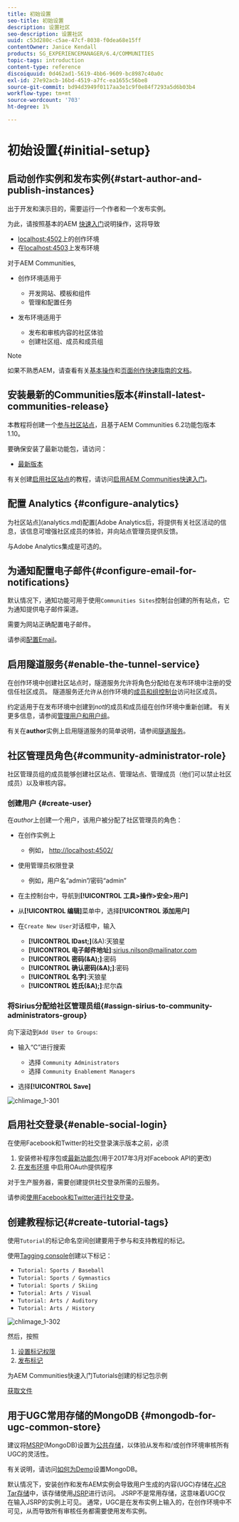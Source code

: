 ```yaml
---
title: 初始设置
seo-title: 初始设置
description: 设置社区
seo-description: 设置社区
uuid: c53d280c-c5ae-47cf-8038-f0dea68e15ff
contentOwner: Janice Kendall
products: SG_EXPERIENCEMANAGER/6.4/COMMUNITIES
topic-tags: introduction
content-type: reference
discoiquuid: 0d462ad1-5619-4bb6-9609-bc8987c40a0c
exl-id: 27e92acb-16bd-4519-a7fc-ea1655c56be8
source-git-commit: bd94d3949f0117aa3e1c9f0e84f7293a5d6b03b4
workflow-type: tm+mt
source-wordcount: '703'
ht-degree: 1%

---
```


# 初始设置{#initial-setup}

## 启动创作实例和发布实例{#start-author-and-publish-instances}

出于开发和演示目的，需要运行一个作者和一个发布实例。

为此，请按照基本的AEM [快速入门](../../help/sites-deploying/deploy.md#getting-started)说明操作，这将导致

* [localhost:4502](http://localhost:4502/)上的创作环境
* 在[localhost:4503](http://localhost:4503/)上发布环境

对于AEM Communities,

* 创作环境适用于

   * 开发网站、模板和组件
   * 管理和配置任务

* 发布环境适用于

   * 发布和审核内容的社区体验
   * 创建社区组、成员和成员组

>[!NOTE]
>
>如果不熟悉AEM，请查看有关[基本操作](../../help/sites-authoring/basic-handling.md)和[页面创作快速指南的文档](../../help/sites-authoring/qg-page-authoring.md)。

## 安装最新的Communities版本{#install-latest-communities-release}

本教程将创建一个[参与社区站点](overview.md#engagement-community)，且基于AEM Communities 6.2功能包版本1.10。

要确保安装了最新功能包，请访问：

* [最新版本](deploy-communities.md#latest-releases)

有关创建[启用社区站点](overview.md#enablement-community)的教程，请访问[启用AEM Communities快速入门](getting-started-enablement.md)。

## 配置 Analytics {#configure-analytics}

为社区站点](analytics.md)配置[Adobe Analytics后，将提供有关社区活动的信息，该信息可增强社区成员的体验，并向站点管理员提供反馈。

与Adobe Analytics集成是可选的。

## 为通知配置电子邮件{#configure-email-for-notifications}

默认情况下，通知功能可用于使用`Communities Sites`控制台创建的所有站点，它为通知提供电子邮件渠道。

需要为网站正确配置电子邮件。

请参阅[配置Email](email.md)。

## 启用隧道服务{#enable-the-tunnel-service}

在创作环境中创建社区站点时，隧道服务允许将角色分配给在发布环境中注册的受信任社区成员。 隧道服务还允许从创作环境的[成员和组控制台](members.md)访问社区成员。

约定适用于在发布环境中创建到&#x200B;*not*&#x200B;的成员和成员组在创作环境中重新创建。 有关更多信息，请参阅[管理用户和用户组](users.md)。

有关在&#x200B;**author**&#x200B;实例上启用隧道服务的简单说明，请参阅[隧道服务](deploy-communities.md#tunnel-service-on-author)。

## 社区管理员角色{#community-administrator-role}

社区管理员组的成员能够创建社区站点、管理站点、管理成员（他们可以禁止社区成员）以及审核内容。

### 创建用户 {#create-user}

在&#x200B;*author*&#x200B;上创建一个用户，该用户被分配了社区管理员的角色：

* 在创作实例上

   * 例如， [http://localhost:4502/](http://localhost:4503/)

* 使用管理员权限登录

   * 例如，用户名“admin”/密码“admin”

* 在主控制台中，导航到&#x200B;**[!UICONTROL 工具>操作>安全>用户]**
* 从&#x200B;**[!UICONTROL 编辑]**&#x200B;菜单中，选择&#x200B;**[!UICONTROL 添加用户]**

* 在`Create New User`对话框中，输入

   * **[!UICONTROL IDast;]**(&amp;A):天狼星
   * **[!UICONTROL 电子邮件地址]**:sirius.nilson@mailinator.com
   * **[!UICONTROL 密码(&amp;A);]**:密码
   * **[!UICONTROL 确认密码(&amp;A);]**:密码
   * **[!UICONTROL 名字]**:天狼星
   * **[!UICONTROL 姓氏(&amp;A);]**:尼尔森

### 将Sirius分配给社区管理员组{#assign-sirius-to-community-administrators-group}

向下滚动到`Add User to Groups`:

* 输入“C”进行搜索

   * 选择 `Community Administrators`
   * 选择 `Community Enablement Managers`

* 选择&#x200B;**[!UICONTROL Save]**

![chlimage_1-301](assets/chlimage_1-301.png)

## 启用社交登录{#enable-social-login}

在使用Facebook和Twitter的社交登录演示版本之前，必须

1. 安装修补程序包或[最新功能包](deploy-communities.md#latestfeaturepack)(用于2017年3月对Facebook API的更改)
1. [在发布环境](social-login.md#adobe-granite-oauth-authentication-handler) 中启用OAuth提供程序

对于生产服务器，需要创建提供社交登录所需的云服务。

请参阅[使用Facebook和Twitter进行社交登录](social-login.md)。

## 创建教程标记{#create-tutorial-tags}

使用`Tutorial`的标记命名空间创建要用于参与和支持教程的标记。

使用[Tagging console](../../help/sites-administering/tags.md#tagging-console)创建以下标记：

* `Tutorial: Sports / Baseball`
* `Tutorial: Sports / Gymnastics`
* `Tutorial: Sports / Skiing`
* `Tutorial: Arts / Visual`
* `Tutorial: Arts / Auditory`
* `Tutorial: Arts / History`

![chlimage_1-302](assets/chlimage_1-302.png)

然后，按照

1. [设置标记权限](../../help/sites-administering/tags.md#setting-tag-permissions)
1. [发布标记](../../help/sites-administering/tags.md#publishing-tags)

为AEM Communities快速入门Tutorials创建的标记包示例

[获取文件](assets/tutorial_tags-v63.zip)

## 用于UGC常用存储的MongoDB {#mongodb-for-ugc-common-store}

建议将[MSRP](msrp.md)(MongoDB)设置为[公共存储](working-with-srp.md)，以体验从发布和/或创作环境审核所有UGC的灵活性。

有关说明，请访问[如何为Demo](demo-mongo.md)设置MongoDB。

默认情况下，安装创作和发布AEM实例会导致用户生成的内容(UGC)存储在[JCR Tar存储](../../help/sites-deploying/platform.md)中，该存储使用[JSRP](jsrp.md)进行访问。 JSRP不是常用存储，这意味着UGC仅在输入JSRP的实例上可见。 通常，UGC是在发布实例上输入的，在创作环境中不可见，从而导致所有审核任务都需要使用发布实例。
